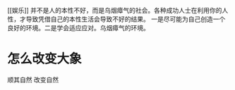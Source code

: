 [[娱乐]]
并不是人的本性不好，而是乌烟瘴气的社会。各种成功人士在利用你的人性，才导致凭借自己的本性生活会导致不好的结果。
一是尽可能为自己创造一个良好的环境。二是学会适应应对。乌烟瘴气的环境。

# 怎么改变大象
顺其自然
改变自然
